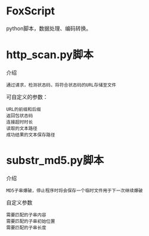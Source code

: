 # FoxScript
python脚本，数据处理、编码转换。

# http_scan.py脚本
介绍
```
通过请求，检测状态码，将符合状态码的URL存储至文件
```
可自定义的参数：
```
URL的前缀和后缀
返回包状态码
连接超时时长
读取的文本路径
成功结果的文本保存路径
```
# substr_md5.py脚本
介绍
```
MD5子串爆破，停止程序时将会保存一个临时文件用于下一次继续爆破
```
自定义参数
```
需要匹配的子串内容
需要匹配的子串初始位置
需要匹配的子串长度
```
